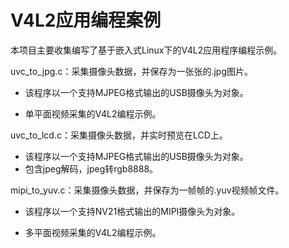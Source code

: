 # V4L2应用编程案例

本项目主要收集编写了基于嵌入式Linux下的V4L2应用程序编程示例。

uvc_to_jpg.c：采集摄像头数据，并保存为一张张的.jpg图片。

* 该程序以一个支持MJPEG格式输出的USB摄像头为对象。

* 单平面视频采集的V4L2编程示例。

uvc_to_lcd.c：采集摄像头数据，并实时预览在LCD上。

* 该程序以一个支持MJPEG格式输出的USB摄像头为对象。
* 包含jpeg解码，jpeg转rgb8888。

mipi_to_yuv.c：采集摄像头数据，并保存为一帧帧的.yuv视频帧文件。

* 该程序以一个支持NV21格式输出的MIPI摄像头为对象。

* 多平面视频采集的V4L2编程示例。


